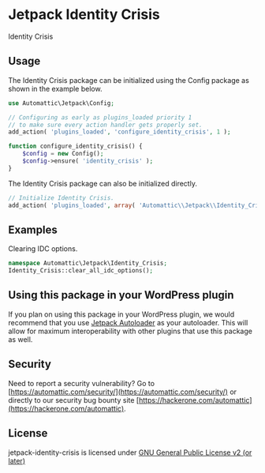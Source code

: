 # Jetpack Identity Crisis

Identity Crisis

## Usage

The Identity Crisis package can be initialized using the Config package as shown in the example below.

```php
use Automattic\Jetpack\Config;

// Configuring as early as plugins_loaded priority 1
// to make sure every action handler gets properly set.
add_action( 'plugins_loaded', 'configure_identity_crisis', 1 );

function configure_identity_crisis() {
    $config = new Config();
    $config->ensure( 'identity_crisis' );
}
```


The Identity Crisis package can also be initialized directly.

```php
// Initialize Identity Crisis.
add_action( 'plugins_loaded', array( 'Automattic\\Jetpack\\Identity_Crisis', 'init' ) );
```

## Examples

Clearing IDC options.
```php
namespace Automattic\Jetpack\Identity_Crisis;
Identity_Crisis::clear_all_idc_options();
```
## Using this package in your WordPress plugin

If you plan on using this package in your WordPress plugin, we would recommend that you use [Jetpack Autoloader](https://packagist.org/packages/automattic/jetpack-autoloader) as your autoloader. This will allow for maximum interoperability with other plugins that use this package as well.

## Security

Need to report a security vulnerability? Go to [https://automattic.com/security/](https://automattic.com/security/) or directly to our security bug bounty site [https://hackerone.com/automattic](https://hackerone.com/automattic).

## License

jetpack-identity-crisis is licensed under [GNU General Public License v2 (or later)](./LICENSE.txt)
